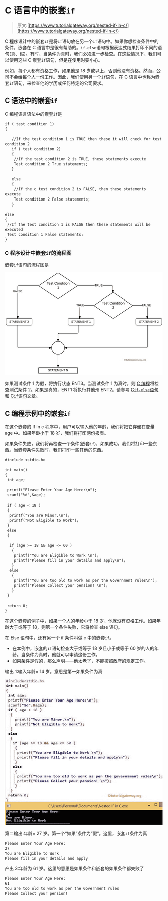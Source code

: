 # C 语言中的嵌套`if`

> 原文:[https://www.tutorialgateway.org/nested-if-in-c/](https://www.tutorialgateway.org/nested-if-in-c/)

C 程序设计中的嵌套`if`是将`if`语句放在另一个`if`语句中。如果你想检查条件中的条件，嵌套在 C 语言中是很有帮助的。`if-else`语句根据表达式结果打印不同的语句(真、假)。有时，当条件为真时，我们必须进一步检查。在这些情况下，我们可以使用这些 C 嵌套`if`语句，但是在使用时要小心。

例如，每个人都有资格工作，如果他是 18 岁或以上，否则他没有资格。然而，公司不会给每个人一份工作。因此，我们使用另一个`if`语句，在 C 语言中也称为嵌套`if`语句，来检查他的学历或任何特定的公司要求。

## C 语法中的嵌套`if`

C 编程语言语法中的嵌套`if`是

```
if ( test condition 1)
{

   //If the test condition 1 is TRUE then these it will check for test condition 2
   if ( test condition 2)
   {
    //If the test condition 2 is TRUE, these statements execute
    Test condition 2 True statements;
   }

   else
   {
    //If the c test condition 2 is FALSE, then these statements execute
    Test condition 2 False statements;
   }

else
{
 //If the test condition 1 is FALSE then these statements will be executed
 Test condition 1 False statements;
}
```

### C 程序设计中嵌套`if`的流程图

嵌套`if`语句的流程图是

![FLOW CHART For Nested If in C Programming](img/e61ed88e992881e0a36f001446bd0ed2.png)

如果测试条件 1 为假，将执行状态 ENT3。当测试条件 1 为真时，则 [C 编程](https://www.tutorialgateway.org/c-programming/)将检查测试条件 2。如果是真的，ENT1 将执行其他州 ENT2。请参考 [C`if-else`语句](https://www.tutorialgateway.org/if-else-statement-in-c/)和 [C`if`语句](https://www.tutorialgateway.org/if-statement-in-c/)文章。

## C 编程示例中的嵌套`if`

在这个嵌套的 If in c 程序中，用户可以输入他的年龄，我们将把它存储在变量 age 中。如果年龄小于 18 岁，我们将打印两份报表。

如果条件失败，我们将再检查一个条件(嵌套`if`)，如果成功，我们将打印一些东西。当嵌套条件失败时，我们打印一些其他的东西。

```
#include <stdio.h>

int main()
{
 int age;

 printf("Please Enter Your Age Here:\n");
 scanf("%d",&age);

 if ( age < 18 )
 {
  printf("You are Minor.\n");
  printf("Not Eligible to Work");
 }
 else
 {

  if (age >= 18 && age <= 60 ) 
   { 
    printf("You are Eligible to Work \n"); 
    printf("Please fill in your details and apply\n"); 
   } 
  else 
   { 
    printf("You are too old to work as per the Government rules\n");
    printf("Please Collect your pension! \n");
   }
 }

 return 0;
}
```

在这个嵌套的例子中，如果一个人的年龄小于 18 岁，他就没有资格工作。如果年龄大于或等于 18，则第一个条件失败，它将检查 else 语句。

在 Else 语句中，还有另一个 if 条件叫做 c 中的嵌套`if`。

*   在本例中，嵌套的`if`语句检查大于或等于 18 岁且小于或等于 60 岁的人的年龄。当条件为真时，他就可以申请这份工作。
*   如果条件是假的，那么声明——他太老了，不能按照政府的规定工作。

输出 1:输入年龄= 14 岁。意思是第一如果条件为真

![Nested If in C Output 1](img/01518e0ca0f760c788f8edac245e9cc6.png)

第二输出:年龄= 27 岁。第一个“如果”条件为“假”。这里，嵌套`if`条件为真

```
Please Enter Your Age Here:
27
You are Eligible to Work 
Please fill in your details and apply
```

产出 3:年龄为 61 岁。这里的意思是如果条件和嵌套的如果条件都失败了

```
Please Enter Your Age Here:
61
You are too old to work as per the Government rules
Please Collect your pension! 
```